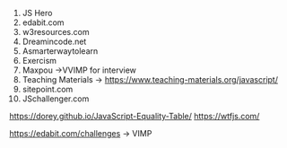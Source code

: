 1. JS Hero
2. edabit.com
3. w3resources.com
4. Dreamincode.net
5. Asmarterwaytolearn
6. Exercism
7. Maxpou  ->VVIMP for interview
8. Teaching Materials ->
https://www.teaching-materials.org/javascript/
9. sitepoint.com
10. JSchallenger.com

https://dorey.github.io/JavaScript-Equality-Table/
https://wtfjs.com/

https://edabit.com/challenges -> VIMP
